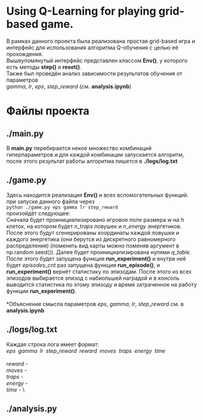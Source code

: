 Using Q-Learning for playing grid-based game.
 =======================
 
 В рамках данного проекта была реализована простая grid-based игра и интерфейс для использования алгоритма Q-обучения c целью её прохождения.\
 Вышеупомянутый интерфейс представлен классом **Env()**, у которого есть методы **step()** и **reset()**. \
 Также был проведён анализ зависимости результатов обучения от параметров \
$gamma$, $lr$, $eps$, $step\_reward$ (см. **analysis.ipynb**)


Файлы проекта
=============


./main.py
-----------
В **main.py** перебирается некое множество комбинаций гиперпараметров и для каждой комбинации запускается алгоритм, после этого результат работы алгоритма пишется в **./logs/log.txt**

./game.py
-----------
Здесь находится реализация **Env()** и всех вспомогательных функций.\
при запуске данного файла через\
`python ./game.py eps gamma lr step_reward`\
произойдёт следующее:\
Сначала будет проинициализировано игровое поле размера $w$ на $h$ клеток,
на котором будет $n\_traps$ ловушек и $n\_energy$ энергетиков. После этого будут сгенерированы координаты каждой ловушки и каждого энергетика (они берутся из дискретного равномерного распределения) (поменять вид карты можно поменяв аргумент в np.random.seed()). Далее будет проинициализирована нулями $q\_table$.
После этого будет запущена функция **run\_experiment()** и внутри неё будет $episodes\_cnt$ раз запущена функция **run\_episode()**, и **run\_experiment()** вернёт статистику по эпизодам. После этого из всех эпизодов выбирается эпизод с набиольшей наградой и в консоль выводится статистика по этому эпизоду и время затраченное на работу функции **run\_experiment()**.\
\
*Объяснение смысла параметров $eps$, $gamma$, $lr$, $step\_reward$ см. в **analysis.ipynb**



./logs/log.txt
---------------
Каждая строка лога имеет формат:\
$eps \, \, \, gamma \, \, \, lr \, \, \, step\_reward \, \, \, reward \, \, \, moves \, \, \, traps  \, \, \,energy \, \, \, time$\
\
$reward$ - \
$moves$ - \
$traps$ - \
$energy$ - \
$time$ - \




./analysis.py
-----------


